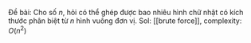 Đề bài: Cho số $n$, hỏi có thể ghép được bao nhiêu hình chữ nhật có kích thước phân biệt từ $n$ hình vuông đơn vị.
Sol: [[brute force]], complexity: $O(n^2)$
